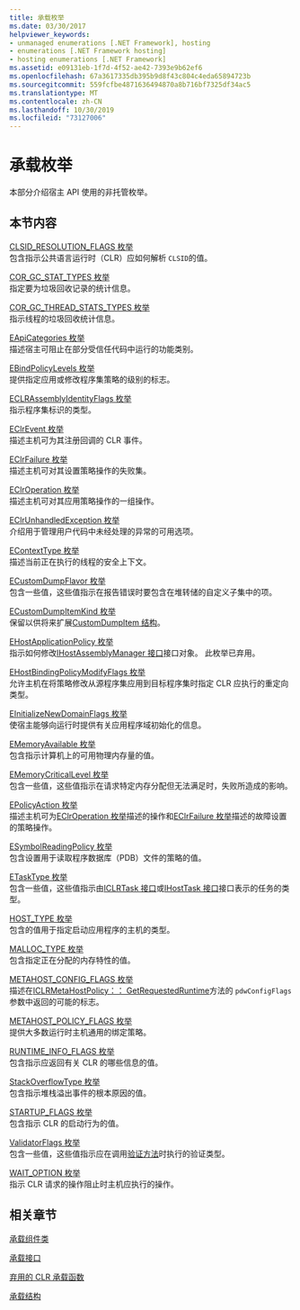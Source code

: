 ```yaml
---
title: 承载枚举
ms.date: 03/30/2017
helpviewer_keywords:
- unmanaged enumerations [.NET Framework], hosting
- enumerations [.NET Framework hosting]
- hosting enumerations [.NET Framework]
ms.assetid: e09131eb-1f7d-4f52-ae42-7393e9b62ef6
ms.openlocfilehash: 67a3617335db395b9d8f43c804c4eda65894723b
ms.sourcegitcommit: 559fcfbe4871636494870a8b716bf7325df34ac5
ms.translationtype: MT
ms.contentlocale: zh-CN
ms.lasthandoff: 10/30/2019
ms.locfileid: "73127006"
---
```

# <a name="hosting-enumerations"></a>承载枚举
本部分介绍宿主 API 使用的非托管枚举。  
  
## <a name="in-this-section"></a>本节内容  
 [CLSID_RESOLUTION_FLAGS 枚举](../../../../docs/framework/unmanaged-api/hosting/clsid-resolution-flags-enumeration.md)  
 包含指示公共语言运行时（CLR）应如何解析 `CLSID`的值。  
  
 [COR_GC_STAT_TYPES 枚举](../../../../docs/framework/unmanaged-api/hosting/cor-gc-stat-types-enumeration.md)  
 指定要为垃圾回收记录的统计信息。  
  
 [COR_GC_THREAD_STATS_TYPES 枚举](../../../../docs/framework/unmanaged-api/hosting/cor-gc-thread-stats-types-enumeration.md)  
 指示线程的垃圾回收统计信息。  
  
 [EApiCategories 枚举](../../../../docs/framework/unmanaged-api/hosting/eapicategories-enumeration.md)  
 描述宿主可阻止在部分受信任代码中运行的功能类别。  
  
 [EBindPolicyLevels 枚举](../../../../docs/framework/unmanaged-api/hosting/ebindpolicylevels-enumeration.md)  
 提供指定应用或修改程序集策略的级别的标志。  
  
 [ECLRAssemblyIdentityFlags 枚举](../../../../docs/framework/unmanaged-api/hosting/eclrassemblyidentityflags-enumeration.md)  
 指示程序集标识的类型。  
  
 [EClrEvent 枚举](../../../../docs/framework/unmanaged-api/hosting/eclrevent-enumeration.md)  
 描述主机可为其注册回调的 CLR 事件。  
  
 [EClrFailure 枚举](../../../../docs/framework/unmanaged-api/hosting/eclrfailure-enumeration.md)  
 描述主机可对其设置策略操作的失败集。  
  
 [EClrOperation 枚举](../../../../docs/framework/unmanaged-api/hosting/eclroperation-enumeration.md)  
 描述主机可对其应用策略操作的一组操作。  
  
 [EClrUnhandledException 枚举](../../../../docs/framework/unmanaged-api/hosting/eclrunhandledexception-enumeration.md)  
 介绍用于管理用户代码中未经处理的异常的可用选项。  
  
 [EContextType 枚举](../../../../docs/framework/unmanaged-api/hosting/econtexttype-enumeration.md)  
 描述当前正在执行的线程的安全上下文。  
  
 [ECustomDumpFlavor 枚举](../../../../docs/framework/unmanaged-api/hosting/ecustomdumpflavor-enumeration.md)  
 包含一些值，这些值指示在报告错误时要包含在堆转储的自定义子集中的项。  
  
 [ECustomDumpItemKind 枚举](../../../../docs/framework/unmanaged-api/hosting/ecustomdumpitemkind-enumeration.md)  
 保留以供将来扩展[CustomDumpItem 结构](../../../../docs/framework/unmanaged-api/hosting/customdumpitem-structure.md)。  
  
 [EHostApplicationPolicy 枚举](../../../../docs/framework/unmanaged-api/hosting/ehostapplicationpolicy-enumeration.md)  
 指示如何修改[IHostAssemblyManager 接口](../../../../docs/framework/unmanaged-api/hosting/ihostassemblymanager-interface.md)接口对象。 此枚举已弃用。  
  
 [EHostBindingPolicyModifyFlags 枚举](../../../../docs/framework/unmanaged-api/hosting/ehostbindingpolicymodifyflags-enumeration.md)  
 允许主机在将策略修改从源程序集应用到目标程序集时指定 CLR 应执行的重定向类型。  
  
 [EInitializeNewDomainFlags 枚举](../../../../docs/framework/unmanaged-api/hosting/einitializenewdomainflags-enumeration.md)  
 使宿主能够向运行时提供有关应用程序域初始化的信息。  
  
 [EMemoryAvailable 枚举](../../../../docs/framework/unmanaged-api/hosting/ememoryavailable-enumeration.md)  
 包含指示计算机上的可用物理内存量的值。  
  
 [EMemoryCriticalLevel 枚举](../../../../docs/framework/unmanaged-api/hosting/ememorycriticallevel-enumeration.md)  
 包含一些值，这些值指示在请求特定内存分配但无法满足时，失败所造成的影响。  
  
 [EPolicyAction 枚举](../../../../docs/framework/unmanaged-api/hosting/epolicyaction-enumeration.md)  
 描述主机可为[EClrOperation 枚举](../../../../docs/framework/unmanaged-api/hosting/eclroperation-enumeration.md)描述的操作和[EClrFailure 枚举](../../../../docs/framework/unmanaged-api/hosting/eclrfailure-enumeration.md)描述的故障设置的策略操作。  
  
 [ESymbolReadingPolicy 枚举](../../../../docs/framework/unmanaged-api/hosting/esymbolreadingpolicy-enumeration.md)  
 包含设置用于读取程序数据库（PDB）文件的策略的值。  
  
 [ETaskType 枚举](../../../../docs/framework/unmanaged-api/hosting/etasktype-enumeration.md)  
 包含一些值，这些值指示由[ICLRTask 接口](../../../../docs/framework/unmanaged-api/hosting/iclrtask-interface.md)或[IHostTask 接口](../../../../docs/framework/unmanaged-api/hosting/ihosttask-interface.md)接口表示的任务的类型。  
  
 [HOST_TYPE 枚举](../../../../docs/framework/unmanaged-api/hosting/host-type-enumeration.md)  
 包含的值用于指定启动应用程序的主机的类型。  
  
 [MALLOC_TYPE 枚举](../../../../docs/framework/unmanaged-api/hosting/malloc-type-enumeration.md)  
 包含指定正在分配的内存特性的值。  
  
 [METAHOST_CONFIG_FLAGS 枚举](../../../../docs/framework/unmanaged-api/hosting/metahost-config-flags-enumeration.md)  
 描述在[ICLRMetaHostPolicy：： GetRequestedRuntime](../../../../docs/framework/unmanaged-api/hosting/iclrmetahostpolicy-getrequestedruntime-method.md)方法的 `pdwConfigFlags` 参数中返回的可能的标志。  
  
 [METAHOST_POLICY_FLAGS 枚举](../../../../docs/framework/unmanaged-api/hosting/metahost-policy-flags-enumeration.md)  
 提供大多数运行时主机通用的绑定策略。  
  
 [RUNTIME_INFO_FLAGS 枚举](../../../../docs/framework/unmanaged-api/hosting/runtime-info-flags-enumeration.md)  
 包含指示应返回有关 CLR 的哪些信息的值。  
  
 [StackOverflowType 枚举](../../../../docs/framework/unmanaged-api/hosting/stackoverflowtype-enumeration.md)  
 包含指示堆栈溢出事件的根本原因的值。  
  
 [STARTUP_FLAGS 枚举](../../../../docs/framework/unmanaged-api/hosting/startup-flags-enumeration.md)  
 包含指示 CLR 的启动行为的值。  
  
 [ValidatorFlags 枚举](../../../../docs/framework/unmanaged-api/hosting/validatorflags-enumeration.md)  
 包含一些值，这些值指示应在调用[验证方法](../../../../docs/framework/unmanaged-api/hosting/iclrvalidator-validate-method.md)时执行的验证类型。  
  
 [WAIT_OPTION 枚举](../../../../docs/framework/unmanaged-api/hosting/wait-option-enumeration.md)  
 指示 CLR 请求的操作阻止时主机应执行的操作。  
  
## <a name="related-sections"></a>相关章节  
 [承载组件类](../../../../docs/framework/unmanaged-api/hosting/hosting-coclasses.md)  
  
 [承载接口](../../../../docs/framework/unmanaged-api/hosting/hosting-interfaces.md)  
  
 [弃用的 CLR 承载函数](../../../../docs/framework/unmanaged-api/hosting/deprecated-clr-hosting-functions.md)  
  
 [承载结构](../../../../docs/framework/unmanaged-api/hosting/hosting-structures.md)
